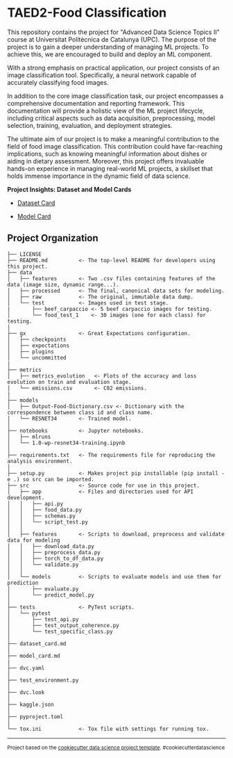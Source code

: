 # TAED2-Food Classification

This repository contains the project for "Advanced Data Science Topics II" course at Universitat Politècnica de Catalunya (UPC). The purpose of the project is to gain a deeper understanding of managing ML projects. To achieve this, we are encouraged to build and deploy an ML component.

With a strong emphasis on practical application, our project consists of an image classification tool. Specifically, a neural network capable of accurately classifying food images.

In addition to the core image classification task, our project encompasses a comprehensive documentation and reporting framework. This documentation will provide a holistic view of the ML project lifecycle, including critical aspects such as data acquisition, preprocessing, model selection, training, evaluation, and deployment strategies.

The ultimate aim of our project is to make a meaningful contribution to the field of food image classification. This contribution could have far-reaching implications, such as knowing meaningful information about dishes or aiding in dietary assessment. Moreover, this project offers invaluable hands-on experience in managing real-world ML projects, a skillset that holds immense importance in the dynamic field of data science.

**Project Insights: Dataset and Model Cards**

- [Dataset Card](https://github.com/MLOps-essi-upc/taed2-Food_Classification/blob/main/dataset_card.md)

- [Model Card](https://github.com/MLOps-essi-upc/taed2-Food_Classification/blob/main/model_card.md)

## Project Organization

    ├── LICENSE
    ├── README.md          <- The top-level README for developers using this project.
    ├── data
    │   ├── features       <- Two .csv files containing features of the data (image size, dynamic range...).
    │   ├── processed      <- The final, canonical data sets for modeling.
    │   ├── raw            <- The original, immutable data dump.
    │   └── test           <- Images used in test stage.
    |       ├── beef_carpaccio <- 5 beef carpaccio images for testing.
    │       └── food_test_1    <- 30 images (one for each class) for testing.
    │
    ├── gx                 <- Great Expectations configuration.
    │   ├── checkpoints
    │   ├── expectations
    │   ├── plugins
    │   └── uncommitted
    |
    ├── metrics
    │   ├── metrics_evolution   <- Plots of the accuracy and loss evolution on train and evaluation stage.
    │   └── emissions.csv       <- C02 emissions.
    |
    ├── models
    │   ├── Output-Food-Dictionary.csv <- Dictionary with the correspondence between class id and class name.
    │   └── RESNET34       <- Trained model.
    │
    ├── notebooks          <- Jupyter notebooks.
    │   ├── mlruns
    │   └── 1.0-wp-resnet34-training.ipynb
    │
    ├── requirements.txt   <- The requirements file for reproducing the analysis environment.
    │
    ├── setup.py           <- Makes project pip installable (pip install -e .) so src can be imported.
    ├── src                <- Source code for use in this project.
    │   ├── app            <- Files and directories used for API development.
    │   │   ├── api.py
    │   │   ├── food_data.py
    │   │   ├── schemas.py
    │   │   └── script_test.py
    │   │
    │   ├── features       <- Scripts to download, preprocess and validate data for modeling
    │   │   ├── download_data.py
    │   │   ├── preprocess_data.py
    │   │   ├── torch_to_df_data.py
    │   │   └── validate.py
    │   │
    │   └── models         <- Scripts to evaluate models and use them for prediction
    │       ├── evaluate.py
    │       └── predict_model.py
    │
    ├── tests              <- PyTest scripts.
    │   └── pytest
    │       ├── test_api.py
    │       ├── test_output_coherence.py
    │       └── test_specific_class.py
    │ 
    ├── dataset_card.md
    │ 
    ├── model_card.md
    |
    ├── dvc.yaml
    │ 
    ├── test_environment.py
    │ 
    ├── dvc.look
    │ 
    ├── kaggle.json
    │ 
    ├── pyproject.toml
    │ 
    └── tox.ini            <- Tox file with settings for running tox.

---

<p><small>Project based on the <a target="_blank" href="https://drivendata.github.io/cookiecutter-data-science/">cookiecutter data science project template</a>. #cookiecutterdatascience</small></p>
